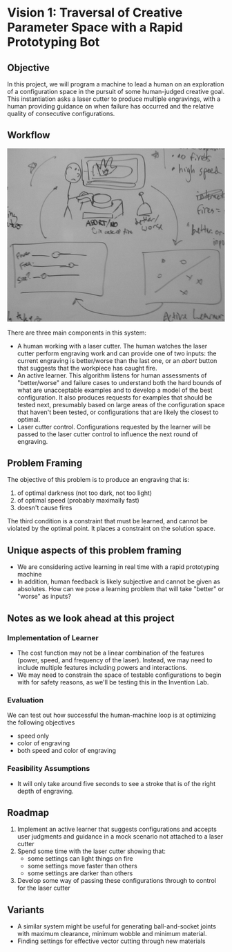 # Vision 1: Traversal of Creative Parameter Space with a Rapid Prototyping Bot

## Objective

In this project, we will program a machine to lead a human on an exploration of a configuration space in the pursuit of some human-judged creative goal.
This instantiation asks a laser cutter to produce multiple engravings, with a human providing guidance on when failure has occurred and the relative quality of consecutive configurations.

## Workflow

<img src="../assets/v1-workflow.png" width="800px"/>

There are three main components in this system:

* A human working with a laser cutter.
The human watches the laser cutter perform engraving work and can provide one of two inputs:
the current engraving is better/worse than the last one, or an *abort* button that suggests that the workpiece has caught fire.
* An active learner.
This algorithm listens for human assessments of "better/worse" and failure cases to understand both the hard bounds of what are unacceptable examples and to develop a model of the best configuration.
It also produces requests for examples that should be tested next, presumably based on large areas of the configuration space that haven't been tested, or configurations that are likely the closest to optimal.
* Laser cutter control.
Configurations requested by the learner will be passed to the laser cutter control to influence the next round of engraving.

## Problem Framing

The objective of this problem is to produce an engraving that is:

1. of optimal darkness (not too dark, not too light)
2. of optimal speed (probably maximally fast)
3. doesn't cause fires

The third condition is a constraint that must be learned, and cannot be violated by the optimal point.
It places a constraint on the solution space.

## Unique aspects of this problem framing

* We are considering active learning in real time with a rapid prototyping machine
* In addition, human feedback is likely subjective and cannot be given as absolutes.
How can we pose a learning problem that will take "better" or "worse" as inputs?

## Notes as we look ahead at this project

### Implementation of Learner

* The cost function may not be a linear combination of the features (power, speed, and frequency of the laser).  Instead, we may need to include multiple features including powers and interactions.
* We may need to constrain the space of testable configurations to begin with for safety reasons, as we'll be testing this in the Invention Lab.

### Evaluation

We can test out how successful the human-machine loop is at optimizing the following objectives
* speed only
* color of engraving
* both speed and color of engraving

### Feasibility Assumptions

* It will only take around five seconds to see a stroke that is of the right depth of engraving.

## Roadmap

1. Implement an active learner that suggests configurations and accepts user judgments and guidance in a mock scenario not attached to a laser cutter
2. Spend some time with the laser cutter showing that:
    * some settings can light things on fire
    * some settings move faster than others
    * some settings are darker than others
3. Develop some way of passing these configurations through to control for the laser cutter

## Variants

* A similar system might be useful for generating ball-and-socket joints with maximum clearance, minimum wobble and minimum material.
* Finding settings for effective vector cutting through new materials
